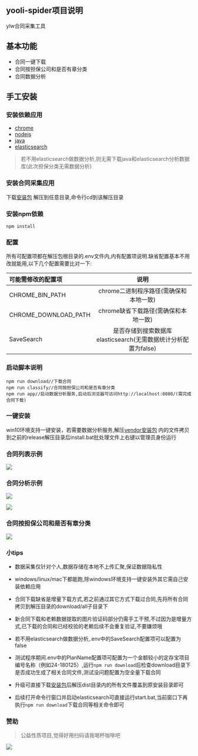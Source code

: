 yooli-spider项目说明
-----
ylw合同采集工具

## 基本功能

+ 合同一键下载
+ 合同按担保公司和是否有章分类
+ 合同数据分析

## 手工安装

### 安装依赖应用

* [chrome](https://www.google.cn/intl/zh-CN/chrome/)
* [nodejs](https://nodejs.org/zh-cn/)
* [java](https://repo.huaweicloud.com/java/jdk/13+33/)             
* [elasticsearch](https://elasticsearch.thans.cn/)

> 若不用elasticsearch做数据分析,则无需下载java和elasticsearch分析数据库(此次担保分类无需数据分析)

### 安装合同采集应用

下载[安装包](https://hk5.yrong.space/release.zip) 
解压到任意目录,命令行cd到该解压目录

### 安装npm依赖

```
npm install
```

### 配置

所有可配置项都在解压包根目录的.env文件内,内有配置项说明.缺省配置基本不用改就能用,以下几个配置需要比对一下:

|可能需修改的配置项 | 说明|
|:------|:-------:| 
|CHROME\_BIN\_PATH                |chrome二进制程序路径(需确保和本地一致)|
|CHROME\_DOWNLOAD\_PATH                |chrome缺省下载路径(需确保和本地一致)|
|SaveSearch                |是否存储到搜索数据库elasticsearch(无需数据统计分析配置为false)|


### 启动脚本说明

```
npm run download//下载合同
npm run classify//合同按担保公司和是否有章分类
npm run app//启动数据分析服务,启动后浏览器可访问http://localhost:8080/(需完成合同下载)
```

### 一键安装

win10环境支持一键安装，若需要数据分析服务,解压[vendor安装包](https://hk5.yrong.space/vendor.zip) 内的文件拷贝到之前的release解压目录后install.bat批处理文件上右键以管理员身份运行

### 合同列表示例

![](detail.png)

### 合同分析示例

![](analysis.png)

![](assurance.png)

### 合同按担保公司和是否有章分类

![](classify.png)

### 小tips

* 数据采集仅针对个人,数据存储在本地不上传汇聚,保证数据隐私性

* windows/linux/mac下都能跑,除windows环境支持一键安装外其它需自己安装依赖应用

* 合同下载缺省是增量下载方式,若之前通过其它方式下载过合同,先将所有合同拷贝到解压目录的download/all子目录下

* 新合同下载和老赖数据提取的图片验证码部分仍需手工干预,不过因为是增量方式,已下载的合同和已经校验的老赖后续不会重复验证,不要嫌烦哦

* 若不用elasticsearch做数据分析,.env中的SaveSearch配置项可以配置为false

* 测试程序期间.env中的PlanName配置项可配置为一个金额较小的定存宝项目编号名称（例如24-180125）,运行`npm run download`后检查download目录下是否成功生成了相关合同文件,测试没问题配置为空全量下载合同

* 升级可直接下载[安装包](https://hk5.yrong.space/release.zip)后解压dist目录内的所有文件覆盖到原安装目录即可

* 后续打开命令行窗口并启动elasticsearch可直接运行start.bat,当前窗口下再执行`npm run download`下载合同等相关命令即可 

 

### 赞助

> 公益性质项目,觉得好用扫码请我喝杯咖啡吧

![](appreciate.jpg)

